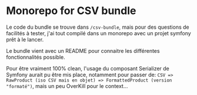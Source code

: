 # Monorepo for CSV bundle

Le code du bundle se trouve dans `/csv-bundle`, mais pour des questions de facilités à tester, j'ai tout compilé dans un monorepo avec un projet symfony prêt à le lancer.

Le bundle vient avec un README pour connaitre les différentes fonctionnalités possible.

Pour être vraiment 100% clean, l'usage du composant Serializer de Symfony aurait pu être mis place, notamment pour passer de: `CSV => RawProduct (iso CSV mais en objet) => FormattedProduct (version "formaté")`, mais un peu OverKill pour le context...
